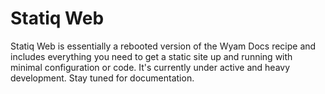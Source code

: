 # Statiq Web

Statiq Web is essentially a rebooted version of the Wyam Docs recipe and includes everything you need to get a static site up and running with minimal configuration or code. It's currently under active and heavy development. Stay tuned for documentation.

